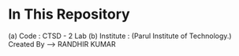 # In This Repository 
(a) Code :       CTSD - 2 Lab 
(b) Institute : (Parul Institute of Technology.)
Created By --> RANDHIR KUMAR
